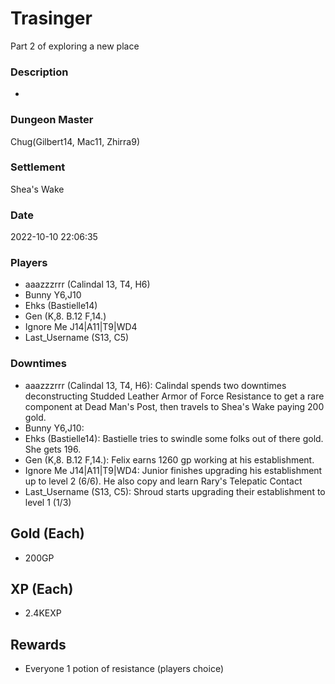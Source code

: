 # Trasinger
Part 2 of exploring a new place
### Description
-
### Dungeon Master
Chug(Gilbert14, Mac11, Zhirra9)
### Settlement
Shea's Wake
### Date
2022-10-10 22:06:35
### Players
* aaazzzrrr (Calindal 13, T4, H6)
* Bunny Y6,J10
* Ehks (Bastielle14)
* Gen (K,8. B.12 F,14.)
* Ignore Me J14|A11|T9|WD4
* Last_Username (S13, C5)
### Downtimes
* aaazzzrrr (Calindal 13, T4, H6): Calindal spends two downtimes deconstructing Studded Leather Armor of Force Resistance to get a rare component at Dead Man's Post, then travels to Shea's Wake paying 200 gold.
* Bunny Y6,J10: 
* Ehks (Bastielle14): Bastielle tries to swindle some folks out of there gold. She gets 196.
* Gen (K,8. B.12 F,14.): Felix earns 1260 gp working at his establishment.
* Ignore Me J14|A11|T9|WD4: Junior finishes upgrading his establishment up to level 2 (6/6). He also copy and learn Rary's Telepatic Contact
* Last_Username (S13, C5): Shroud starts upgrading their establishment to level 1 (1/3)
## Gold (Each)
* 200GP
## XP (Each)
* 2.4KEXP
## Rewards
* Everyone 1 potion of resistance (players choice)